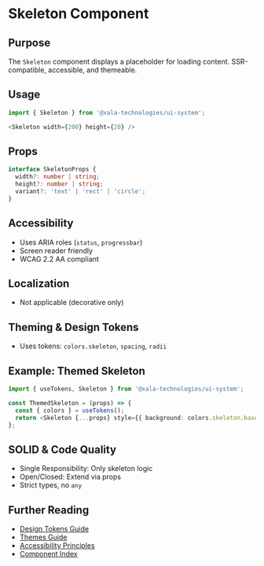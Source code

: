 # Skeleton Component

## Purpose
The `Skeleton` component displays a placeholder for loading content. SSR-compatible, accessible, and themeable.

## Usage
```typescript
import { Skeleton } from '@xala-technologies/ui-system';

<Skeleton width={200} height={20} />
```

## Props
```typescript
interface SkeletonProps {
  width?: number | string;
  height?: number | string;
  variant?: 'text' | 'rect' | 'circle';
}
```

## Accessibility
- Uses ARIA roles (`status`, `progressbar`)
- Screen reader friendly
- WCAG 2.2 AA compliant

## Localization
- Not applicable (decorative only)

## Theming & Design Tokens
- Uses tokens: `colors.skeleton`, `spacing`, `radii`

## Example: Themed Skeleton
```typescript
import { useTokens, Skeleton } from '@xala-technologies/ui-system';

const ThemedSkeleton = (props) => {
  const { colors } = useTokens();
  return <Skeleton {...props} style={{ background: colors.skeleton.base }} />;
};
```

## SOLID & Code Quality
- Single Responsibility: Only skeleton logic
- Open/Closed: Extend via props
- Strict types, no `any`

## Further Reading
- [Design Tokens Guide](../design-tokens.md)
- [Themes Guide](../themes.md)
- [Accessibility Principles](../architecture.md)
- [Component Index](./README.md)
